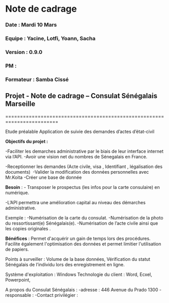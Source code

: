 # Note de cadrage 


### Date : Mardi 10 Mars
### Equipe : Yacine, Lotfi, Yoann, Sacha
### Version : 0.9.0
### PM : 
### Formateur : Samba Cissé

## Projet - Note de cadrage – Consulat Sénégalais Marseille
========================================================================

Etude préalable Application de suivie des demandes d’actes d’état-civil

**Objectifs du projet :**

-Faciliter les demarches administrative par le biais de leur interface internet via l’API.
-Avoir une vision net du nombres de Sénegalais en France.

-Receptionner les demandes (Acte civile, visa , Identifiant , légalisation des documents) 
-Valider la modification des données personnelles avec Mr.Koita
-Créer une base de donnée 


**Besoin** : - Transposer le prospectus (les infos pour la carte consulaire) en numérique.

-L’API permettra une amélioration capital au niveau des démarches administrative.

Exemple :
-Numérisation de la carte du consulat.
-Numérisation de la photo du ressortissant(e) Sénégalais(e).
-Numérisation de l’acte civile ainsi que les copies originales .



**Bénéfices** : Permet d'acquérir un gain de temps lors des procédures. 
Facilite également l'optimisation des données et permet limitier l'utilisation de papiers.

Points à surveiller : Volume de la base données, Vérification du statut Sénégalais de l’individu lors des enregistrement en ligne.

Système d'exploitation : Windows 
Technologie du client : Word, Ecxel, Powerpoint, 


A propos du Consulat Sénégalais :
-adresse : 446 Avenue du Prado 1300
-responsable :
-Contact privilégier :
